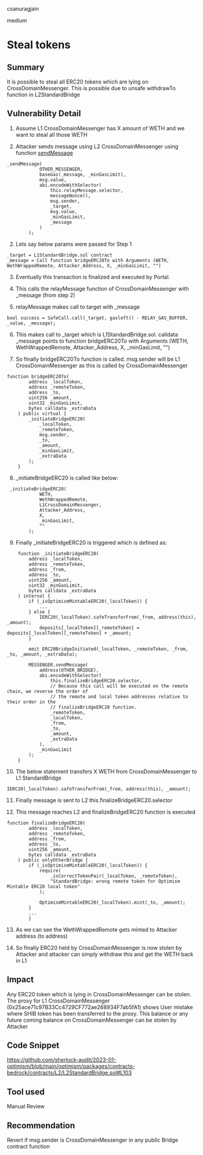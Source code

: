 csanuragjain

medium

# Steal tokens

## Summary
It is possible to steal all ERC20 tokens which are lying on CrossDomainMessenger. This is possible due to unsafe withdrawTo function in L2StandardBridge

## Vulnerability Detail
1. Assume L1 CrossDomainMessenger has X amount of WETH and we want to steal all those WETH

2. Attacker sends message using L2 CrossDomainMessenger using function [sendMessage](https://github.com/sherlock-audit/2023-01-optimism/blob/main/optimism/packages/contracts-bedrock/contracts/universal/CrossDomainMessenger.sol#L212)

```solidity
_sendMessage(
            OTHER_MESSENGER,
            baseGas(_message, _minGasLimit),
            msg.value,
            abi.encodeWithSelector(
                this.relayMessage.selector,
                messageNonce(),
                msg.sender,
                _target,
                msg.value,
                _minGasLimit,
                _message
            )
        );
```

2. Lets say below params were passed for Step 1

```solidity
_target = L1StandardBridge.sol contract
_message = Call function bridgeERC20To with Arguments (WETH, WethWrappedRemote, Attacker_Address, X, _minGasLimit, "")
```

3. Eventually this transaction is finalized and executed by Portal.

4. This calls the relayMessage function of CrossDomainMessenger with _message (from step 2)

5. relayMessage makes call to target with _message

```solidity
bool success = SafeCall.call(_target, gasleft() - RELAY_GAS_BUFFER, _value, _message);
```

6. This makes call to _target which is L1StandardBridge.sol. calldata _message points to function bridgeERC20To with Arguments (WETH, WethWrappedRemote, Attacker_Address, X, _minGasLimit, "")

7. So finally bridgeERC20To function is called. msg.sender will be L1 CrossDomainMessenger as this is called by CrossDomainMessenger

```solidity
function bridgeERC20To(
        address _localToken,
        address _remoteToken,
        address _to,
        uint256 _amount,
        uint32 _minGasLimit,
        bytes calldata _extraData
    ) public virtual {
        _initiateBridgeERC20(
            _localToken,
            _remoteToken,
            msg.sender,
            _to,
            _amount,
            _minGasLimit,
            _extraData
        );
    }
```

8. _initiateBridgeERC20 is called like below:

```solidity
 _initiateBridgeERC20(
            WETH,
            WethWrappedRemote,
            L1CrossDomainMessenger,
            Attacker_Address,
            X,
            _minGasLimit,
            ""
        );
```

9. Finally _initiateBridgeERC20 is triggered which is defined as:

```solidity
    function _initiateBridgeERC20(
        address _localToken,
        address _remoteToken,
        address _from,
        address _to,
        uint256 _amount,
        uint32 _minGasLimit,
        bytes calldata _extraData
    ) internal {
        if (_isOptimismMintableERC20(_localToken)) {
            ...
        } else {
            IERC20(_localToken).safeTransferFrom(_from, address(this), _amount);
            deposits[_localToken][_remoteToken] = deposits[_localToken][_remoteToken] + _amount;
        }

        emit ERC20BridgeInitiated(_localToken, _remoteToken, _from, _to, _amount, _extraData);

        MESSENGER.sendMessage(
            address(OTHER_BRIDGE),
            abi.encodeWithSelector(
                this.finalizeBridgeERC20.selector,
                // Because this call will be executed on the remote chain, we reverse the order of
                // the remote and local token addresses relative to their order in the
                // finalizeBridgeERC20 function.
                _remoteToken,
                _localToken,
                _from,
                _to,
                _amount,
                _extraData
            ),
            _minGasLimit
        );
    }
```

10. The below statement transfers X WETH from CrossDomainMessenger to L1 StandardBridge

```solidity
IERC20(_localToken).safeTransferFrom(_from, address(this), _amount);
```

11. Finally message is sent to L2 this.finalizeBridgeERC20.selector

12. This message reaches L2 and finalizeBridgeERC20 function is executed

```solidity
function finalizeBridgeERC20(
        address _localToken,
        address _remoteToken,
        address _from,
        address _to,
        uint256 _amount,
        bytes calldata _extraData
    ) public onlyOtherBridge {
        if (_isOptimismMintableERC20(_localToken)) {
            require(
                _isCorrectTokenPair(_localToken, _remoteToken),
                "StandardBridge: wrong remote token for Optimism Mintable ERC20 local token"
            );

            OptimismMintableERC20(_localToken).mint(_to, _amount);
        }
		...
		}
```

13. As we can see the WethWrappedRemote gets minted to Attacker address (to address)

14. So finally ERC20 held by CrossDomainMessenger is now stolen by Attacker and attacker can simply withdraw this and get the WETH back in L1

## Impact
Any ERC20 token which is lying in CrossDomainMessenger can be stolen. The proxy for L1 CrossDomainMessenger (0x25ace71c97B33Cc4729CF772ae268934F7ab5fA1) shows User mistake where SHIB token has been transferred to the proxy. This balance or any future coming balance on CrossDomainMessenger can be stolen by Attacker

## Code Snippet
https://github.com/sherlock-audit/2023-01-optimism/blob/main/optimism/packages/contracts-bedrock/contracts/L2/L2StandardBridge.sol#L103

## Tool used
Manual Review

## Recommendation
Revert if msg.sender is CrossDomainMessenger in any public Bridge contract function
